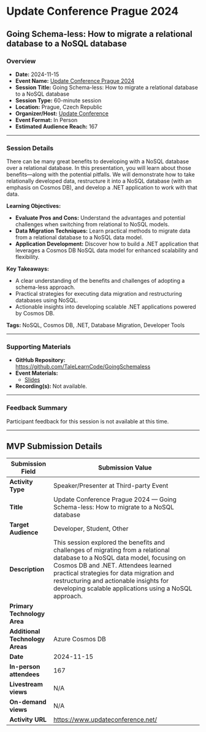 # Update Conference Prague 2024

## Going Schema-less: How to migrate a relational database to a NoSQL database

### Overview

- **Date:** 2024-11-15  
- **Event Name:** [Update Conference Prague 2024](https://www.updateconference.net/)  
- **Session Title:** Going Schema-less: How to migrate a relational database to a NoSQL database  
- **Session Type:** 60-minute session  
- **Location:** Prague, Czech Republic  
- **Organizer/Host:** [Update Conference](https://www.updateconference.net)  
- **Event Format:** In Person  
- **Estimated Audience Reach:** 167

---

### Session Details

There can be many great benefits to developing with a NoSQL database over a relational database. In this presentation, you will learn about those benefits—along with the potential pitfalls. We will demonstrate how to take relationally developed data, restructure it into a NoSQL database (with an emphasis on Cosmos DB), and develop a .NET application to work with that data.

**Learning Objectives:**  
- **Evaluate Pros and Cons:** Understand the advantages and potential challenges when switching from relational to NoSQL models.  
- **Data Migration Techniques:** Learn practical methods to migrate data from a relational database to a NoSQL data model.  
- **Application Development:** Discover how to build a .NET application that leverages a Cosmos DB NoSQL data model for enhanced scalability and flexibility.

**Key Takeaways:**  
- A clear understanding of the benefits and challenges of adopting a schema-less approach.  
- Practical strategies for executing data migration and restructuring databases using NoSQL.  
- Actionable insights into developing scalable .NET applications powered by Cosmos DB.

**Tags:** NoSQL, Cosmos DB, .NET, Database Migration, Developer Tools

---

### Supporting Materials

- **GitHub Repository:** https://github.com/TaleLearnCode/GoingSchemaless
- **Event Materials:**
  - [Slides](https://github.com/TaleLearnCode/GoingSchemaless/blob/main/EventMaterials/GoingSchemaless-UpdateConf.pdf)
- **Recording(s):** Not available.

---

### Feedback Summary

Participant feedback for this session is not available at this time.

---

## MVP Submission Details

| Submission Field                | Submission Value                                             |
| ------------------------------- | ------------------------------------------------------------ |
| **Activity Type**               | Speaker/Presenter at Third-party Event                       |
| **Title**                       | Update Conference Prague 2024 — Going Schema-less: How to migrate to a NoSQL database |
| **Target Audience**             | Developer, Student, Other                                    |
| **Description**                 | This session explored the benefits and challenges of migrating from a relational database to a NoSQL data model, focusing on Cosmos DB and .NET. Attendees learned practical strategies for data migration and restructuring and actionable insights for developing scalable applications using a NoSQL approach. |
| **Primary Technology Area**     |                                                              |
| **Additional Technology Areas** | Azure Cosmos DB                                              |
| **Date**                        | 2024-11-15                                                   |
| **In-person attendees**         | 167                                                          |
| **Livestream views**            | N/A                                                          |
| **On-demand views**             | N/A                                                          |
| **Activity URL**                | https://www.updateconference.net/                            |